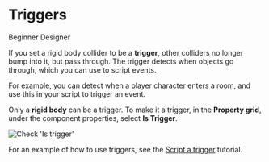 # Triggers

<span class="label label-doc-level">Beginner</span>
<span class="label label-doc-audience">Designer</span>

If you set a rigid body collider to be a **trigger**, other colliders no longer bump into it, but pass through.
The trigger detects when objects go through, which you can use to script events.

For example, you can detect when a player character enters a room, and use this in your script to trigger an event.

Only a **rigid body** can be a trigger.
To make it a trigger, in the **Property grid**, under the component properties, select **Is Trigger**.

![Check 'Is trigger'](media/triggers-select-is-trigger-checkbox.png)

For an example of how to use triggers, see the [Script a trigger](script-a-trigger.md) tutorial.